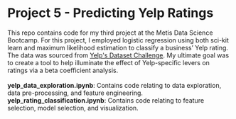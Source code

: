 # Project 5 - Predicting Yelp Ratings

This repo contains code for my third project at the Metis Data Science Bootcamp. For this project, I employed logistic regression using both sci-kit learn and maximum likelihood estimation to classify a business’ Yelp rating. The data was sourced from [Yelp's Dataset Challenge](https://www.yelp.com/dataset_challenge). My ultimate goal was to create a tool to help illuminate the effect of Yelp-specific levers on ratings via a beta coefficient analysis. <br/>
<br/>
**yelp_data_exploration.ipynb**: Contains code relating to data exploration, data pre-processing, and feature engineering.<br/>
**yelp_rating_classification.ipynb**: Contains code relating to feature selection, model selection, and visualization.

 
